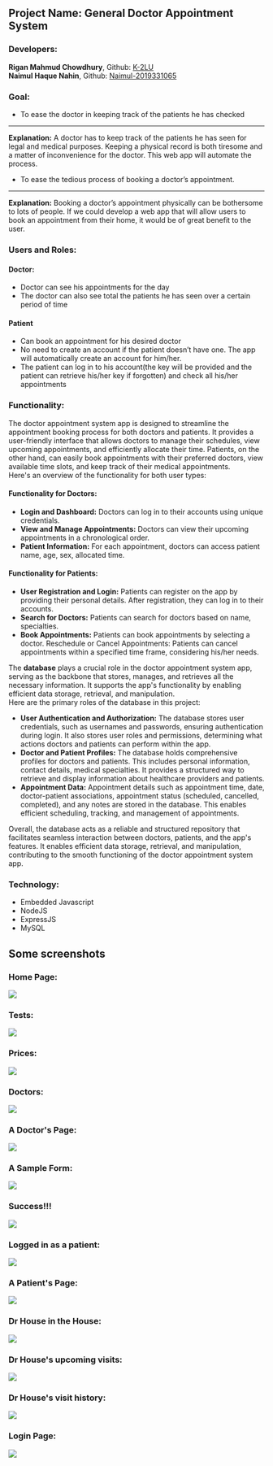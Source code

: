 ## Project Name: __General Doctor Appointment System__

### Developers:  
__Rigan Mahmud Chowdhury__, Github: <a href="github.com/K-2LU">K-2LU</a>    
__Naimul Haque Nahin__, Github: <a href="github.com/Naimul-2019331065">Naimul-2019331065</a>


### Goal:
* To ease the doctor in keeping track of the patients he has checked   
---
__Explanation:__ A doctor has to keep track of the patients he has seen for legal and medical purposes. Keeping a physical record is both tiresome and a matter of inconvenience for the doctor. This web app will automate the process.

* To ease the tedious process of booking a doctor’s appointment.
-----     
__Explanation:__ Booking a doctor’s appointment physically can be bothersome to lots of people. If we could develop a web app that will allow users to book an appointment from their home, it would be of great benefit to the user.

### Users and Roles:
#### Doctor:
* Doctor can see his appointments for the day
* The doctor can also see total the patients he has seen over a certain period of time

#### Patient
* Can book an appointment for his desired doctor
* No need to create an account if the patient doesn’t have one. The app will automatically create an account for him/her.
* The patient can log in to his account(the key will be provided and the patient can retrieve his/her key if forgotten) and check all his/her appointments

### Functionality:
The doctor appointment system app is designed to streamline the appointment booking process for both doctors and patients. It provides a user-friendly interface that allows doctors to manage their schedules, view upcoming appointments, and efficiently allocate their time. Patients, on the other hand, can easily book appointments with their preferred doctors, view available time slots, and keep track of their medical appointments.    
Here's an overview of the functionality for both user types:

#### Functionality for Doctors:
* __Login and Dashboard:__ Doctors can log in to their accounts using unique credentials. 
* __View and Manage Appointments:__ Doctors can view their upcoming appointments in a chronological order.
* __Patient Information:__ For each appointment, doctors can access patient name, age, sex, allocated time.   

#### Functionality for Patients:
* __User Registration and Login:__ Patients can register on the app by providing their personal details. After registration, they can log in to their accounts.
* __Search for Doctors:__ Patients can search for doctors based on name, specialties.
* __Book Appointments:__ Patients can book appointments by selecting a doctor.
Reschedule or Cancel Appointments: Patients can cancel appointments within a specified time frame, considering his/her needs.   

The __database__ plays a crucial role in the doctor appointment system app, serving as the backbone that stores, manages, and retrieves all the necessary information. It supports the app's functionality by enabling efficient data storage, retrieval, and manipulation.    
Here are the primary roles of the database in this project:   

* __User Authentication and Authorization:__ The database stores user credentials, such as usernames and passwords, ensuring authentication during login. It also stores user roles and permissions, determining what actions doctors and patients can perform within the app.
* __Doctor and Patient Profiles:__ The database holds comprehensive profiles for doctors and patients. This includes personal information, contact details, medical specialties. It provides a structured way to retrieve and display information about healthcare providers and patients.
* __Appointment Data:__ Appointment details such as appointment time, date, doctor-patient associations, appointment status (scheduled, cancelled, completed), and any notes are stored in the database. This enables efficient scheduling, tracking, and management of appointments.   

Overall, the database acts as a reliable and structured repository that facilitates seamless interaction between doctors, patients, and the app's features. It enables efficient data storage, retrieval, and manipulation, contributing to the smooth functioning of the doctor appointment system app.

### Technology:
* Embedded Javascript
* NodeJS
* ExpressJS
* MySQL

## Some screenshots

### Home Page:
<img src = "./images/gh_home.jpeg">   

### Tests:
<img src = "./images/gh_test.jpeg">

### Prices:
<img src = "./images/gh_prices.jpeg">   

### Doctors:
<img src = "./images/gh_doctors.jpeg">   

### A Doctor's Page:
<img src = "./images/gh_doc.jpeg">

### A Sample Form:
<img src = "./images/gh_book.jpeg">

### Success!!!
<img src = "./images/gh_success.jpeg">

### Logged in as a patient:
<img src = "./images/gh_logged_me.jpeg">

### A Patient's Page:
<img src = "./images/gh_done.jpeg">

### Dr House in the House:
<img src = "./images/gh_house.jpeg">

### Dr House's upcoming visits:
<img src = "./images/gh_present.jpeg">

### Dr House's visit history:
<img src = "./images/gh_prev.jpeg">

### Login Page:
<img src = "./images/gh_login.jpeg">
